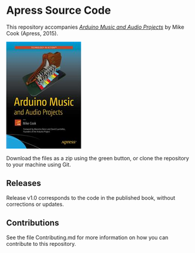 # Apress Source Code

This repository accompanies [*Arduino Music and Audio Projects*](http://www.apress.com/9781484217207) by Mike Cook (Apress, 2015).

![Cover image](9781484217207.jpg)

Download the files as a zip using the green button, or clone the repository to your machine using Git.

## Releases

Release v1.0 corresponds to the code in the published book, without corrections or updates.

## Contributions

See the file Contributing.md for more information on how you can contribute to this repository.
